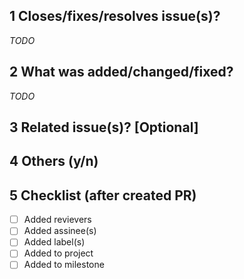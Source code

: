 ## 1 Closes/fixes/resolves issue(s)?
*TODO*

## 2 What was added/changed/fixed?
*TODO*

## 3 Related issue(s)? [Optional]


## 4 Others (y/n)


## 5 Checklist (after created PR)
- [ ] Added revievers
- [ ] Added assinee(s)
- [ ] Added label(s)
- [ ] Added to project
- [ ] Added to milestone
